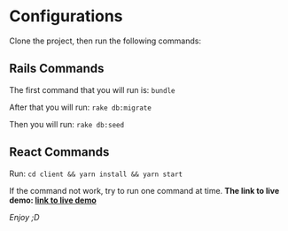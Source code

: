# Configurations
Clone the project, then run the following commands:

## Rails Commands
The first command that you will run is:
    `bundle`

After that you will run:
    `rake db:migrate`

Then you will run:
    `rake db:seed`

## React Commands
Run:
    `cd client && yarn install && yarn start`

If the command not work, try to run one command at time.
**The link to live demo: [link to live demo](https://fierce-mountain-28738.herokuapp.com/)**

*Enjoy ;D*
